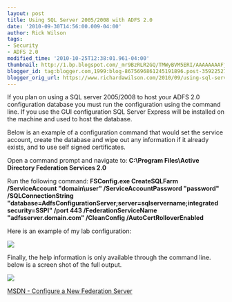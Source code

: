 ```yaml
---
layout: post
title: Using SQL Server 2005/2008 with ADFS 2.0
date: '2010-09-30T14:56:00.009-04:00'
author: Rick Wilson
tags:
- Security
- ADFS 2.0
modified_time: '2010-10-25T12:38:01.961-04:00'
thumbnail: http://1.bp.blogspot.com/_mr9BzRLR2GQ/TMWyBVM5ERI/AAAAAAAAFjk/aXeRO05MA9o/s72-c/CreateSQLFarmComplete.png
blogger_id: tag:blogger.com,1999:blog-8675696861245191896.post-3592252714989760782
blogger_orig_url: https://www.richardawilson.com/2010/09/using-sql-server-with-adfs-20.html
---
```


If you plan on using a SQL server 2005/2008 to host your ADFS 2.0 configuration database you must run the configuration using the command line.  If you use the GUI configuration SQL Server Express will be installed on the machine and used to host the database.

Below is an example of a configuration command that would set the service account, create the database and wipe out any information if it already exists, and to use self signed certificates.

Open a command prompt and navigate to: 
**C:\Program Files\Active Directory Federation Services 2.0**

Run the following command:
**FSConfig.exe CreateSQLFarm /ServiceAccount "domain\user" /ServiceAccountPassword "password" /SQLConnectionString "database=AdfsConfigurationServer;server=sqlservername;integrated security=SSPI" /port 443 /FederationServiceName "adfsserver.domain.com" /CleanConfig /AutoCertRolloverEnabled**

Here is an example of my lab configuration:

[![](http://1.bp.blogspot.com/_mr9BzRLR2GQ/TMWyBVM5ERI/AAAAAAAAFjk/aXeRO05MA9o/s400/CreateSQLFarmComplete.png)](http://1.bp.blogspot.com/_mr9BzRLR2GQ/TMWyBVM5ERI/AAAAAAAAFjk/aXeRO05MA9o/s1600/CreateSQLFarmComplete.png)

Finally, the help information is only available through the command line. below is a screen shot of the full output.

[![](http://4.bp.blogspot.com/_mr9BzRLR2GQ/TMWyV6dq4YI/AAAAAAAAFjs/qC7kqfLfudQ/s640/CreateSQLFarmHelp.png)](http://4.bp.blogspot.com/_mr9BzRLR2GQ/TMWyV6dq4YI/AAAAAAAAFjs/qC7kqfLfudQ/s1600/CreateSQLFarmHelp.png)

[MSDN - Configure a New Federation Server](http://technet.microsoft.com/en-us/library/adfs2-help-how-to-configure-a-new-federation-server(WS.10).aspx)

